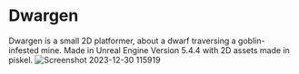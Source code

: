 # Dwargen
Dwargen is a small 2D platformer, about a dwarf traversing a goblin-infested mine. Made in Unreal Engine Version 5.4.4 with 2D assets made in piskel.
![Screenshot 2023-12-30 115919](https://github.com/user-attachments/assets/e7a7c499-0594-4ffc-a281-fd97e672bd35)
